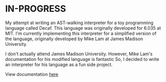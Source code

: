 # IN-PROGRESS

My attempt at writing an AST-walking interpreter for a toy programming language called Decaf.
This language was originally developed for 6.035 at MIT.
I'm currently implementing this interpreter for a simplified version of the language, originally developed by Mike Lam at James Madison University.

I don't actually attend James Madison University. However, Mike Lam's documentation for his modified language is fantastic So, I decided to write an interpreter for his language as a fun side project.

View documentation [here](https://w3.cs.jmu.edu/lam2mo/cs432/files/decaf_ref.pdf)

